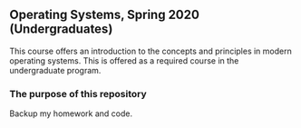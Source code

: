 ## Operating Systems, Spring 2020 (Undergraduates)

This course offers an introduction to the concepts and principles in modern operating systems. This is offered as a required course in the undergraduate program.

### The purpose of this repository

Backup my homework and code.
